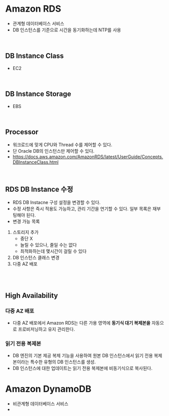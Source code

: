 # Amazon RDS
* 관계형 데이터베이스 서비스
* DB 인스턴스를 기준으로 시간을 동기화하는데 NTP를 사용
</br>


## DB Instance Class
* EC2
</br>


## DB Instance Storage
* EBS
</br>


## Processor
* 워크로드에 맞게 CPU와 Thread 수를 제어할 수 있다.
* 단 Oracle DB의 인스턴스만 제어할 수 있다.
* https://docs.aws.amazon.com/AmazonRDS/latest/UserGuide/Concepts.DBInstanceClass.html
</br>

## RDS DB Instance 수정
* RDS DB Instacne 구성 설정을 변경할 수 있다.
* 수정 사항은 즉시 적용도 가능하고, 관리 기간을 연기할 수 있다. 일부 목록은 재부팅해야 된다.
* 변경 가능 목록
1. 스토리지 추가
    * 중단 X
    * 늘릴 수 있으나, 줄일 수는 없다
    * 최적화하는데 몇시간이 걸릴 수 있다
2. DB 인스턴스 클래스 변경
3. 다중 AZ 배포
</br>
</br>


## High Availability 
### 다중 AZ 배포
* 다중 AZ 배포에서 Amazon RDS는 다른 가용 영역에 __동기식 대기 복제본을__ 자동으로 프로비저닝하고 유지 관리한다.

### 읽기 전용 복제본
* DB 엔진의 기본 제공 복제 기능을 사용하여 원본 DB 인스턴스에서 읽기 전용 복제본이라는 특수한 유형의 DB 인스턴스를 생성.
* DB 인스턴스에 대한 업데이트는 읽기 전용 복제본에 비동기식으로 복사된다.



# Amazon DynamoDB
* 비관계형 데이터베이스 서비스
* 